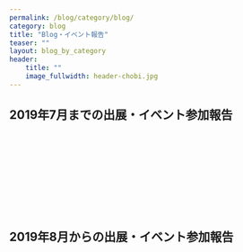 ```yaml
---
permalink: /blog/category/blog/
category: blog
title: "Blog・イベント報告"
teaser: ""
layout: blog_by_category
header:
    title: ""
    image_fullwidth: header-chobi.jpg
---
```


## 2019年7月までの出展・イベント参加報告

<a>
<div class="iframely-embed">
    <div class="iframely-responsive" style="height: 140px; padding-bottom: 0;">
        <a href="https://sansyokuhituji.amebaownd.com/" data-iframely-url="//cdn.iframe.ly/zsGXdzM"></a>
    </div>
</div>
<script async src="//cdn.iframe.ly/embed.js" charset="utf-8"></script>

## 2019年8月からの出展・イベント参加報告
  
<!--google calendar
<iframe src="https://calendar.google.com/calendar/b/1/embed?showTitle=0&amp;showDate=0&amp;showPrint=0&amp;showTz=0&amp;height=500&amp;wkst=1&amp;hl=ja&amp;bgcolor=%23ffffff&amp;src=m9h10bvbl2pbor2ugk47jkqn4c%40group.calendar.google.com&amp;color=%23875509&amp;src=ja.japanese%23holiday%40group.v.calendar.google.com&amp;color=%2329527A&amp;ctz=Asia%2FTokyo" style="border-width:0" width="600" height="500" frameborder="0" scrolling="no"></iframe>
-->

<!--instagram 

<img src="https://www.instagram.com/p/B0RtICtnF1r/media?size=l" style="">

-->
